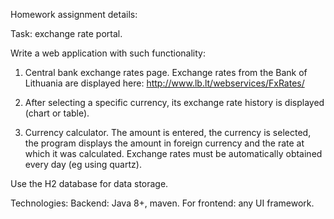 Homework assignment details:

Task: exchange rate portal.

Write a web application with such functionality:

1. Central bank exchange rates page. Exchange rates from the Bank of Lithuania are displayed here: http://www.lb.lt/webservices/FxRates/

2. After selecting a specific currency, its exchange rate history is displayed (chart or table).

3. Currency calculator. The amount is entered, the currency is selected, the program displays the amount in foreign currency and the rate at which it was calculated. Exchange rates must be automatically obtained every day (eg using quartz).

Use the H2 database for data storage.

Technologies: Backend: Java 8+, maven. For frontend: any UI framework.
